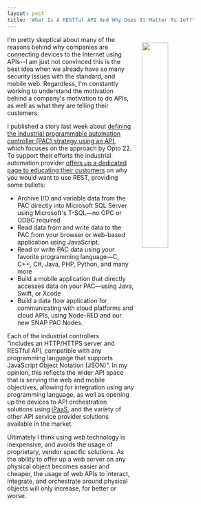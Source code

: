 ```yaml
---
layout: post
title: 'What Is A RESTful API And Why Does It Matter To IoT?'
---
```

<p><img style="padding: 15px;" src="https://s3.amazonaws.com/kinlane-productions/bw-icons/bw-internet-of-things.png" alt="" width="35%" align="right" /></p>
<p>I'm pretty skeptical about many of the reasons behind why companies are connecting devices to the Internet using APIs--I am just not convinced this is the best idea when we already have so many security issues with the standard, and mobile web. Regardless, I'm constantly working to understand the motivation behind a company's motivation to do APIs, as well as what they are telling their customers.&nbsp;</p>
<p>I published a story last week about&nbsp;<a href="http://apievangelist.com/2016/08/16/defining-the-industrial-programmable-automation-controller-pac-strategy-using-an-api/">defining the industrial programmable automation controller (PAC) strategy using an API</a>, which focuses on the approach by Opto 22. To support their efforts the industrial automation provider <a href="http://info.opto22.com/snap-pac-rest-api-thank-you">offers up a dedicated page to educating their customers</a> on why you would want to use REST, providing some bullets:</p>
<ul>
<li><span class="hs_cos_wrapper hs_cos_wrapper_widget_container hs_cos_wrapper_type_widget_container"><span id="hs_cos_wrapper_module_139532470882380" class="hs_cos_wrapper hs_cos_wrapper_widget_container hs_cos_wrapper_type_widget_container">Archive</span>&nbsp;I/O and variable data from the PAC directly into Microsoft SQL Serve<span id="hs_cos_wrapper_module_139532470882380" class="hs_cos_wrapper hs_cos_wrapper_widget_container hs_cos_wrapper_type_widget_container">r u</span><span>sing</span>&nbsp;Microsoft's T-SQL&mdash;no OPC or ODBC required</span></li>
<li><span class="hs_cos_wrapper hs_cos_wrapper_widget_container hs_cos_wrapper_type_widget_container"><span id="hs_cos_wrapper_module_139532470882380" class="hs_cos_wrapper hs_cos_wrapper_widget_container hs_cos_wrapper_type_widget_container">Read data from and write</span>&nbsp;data to the PAC&nbsp;<span id="hs_cos_wrapper_module_139532470882380" class="hs_cos_wrapper hs_cos_wrapper_widget_container hs_cos_wrapper_type_widget_container">from</span>&nbsp;your browser or web-based application using&nbsp;JavaScript.</span></li>
<li><span class="hs_cos_wrapper hs_cos_wrapper_widget_container hs_cos_wrapper_type_widget_container">Read or write PAC data using your favorite programming language<span id="hs_cos_wrapper_module_139532470882380" class="hs_cos_wrapper hs_cos_wrapper_widget_container hs_cos_wrapper_type_widget_container">&mdash;</span>C, C++, C#, Java, PHP, Python, and many more</span></li>
<li>Build a mobile application that directly accesses data on your PAC<span>&mdash;usin<span id="hs_cos_wrapper_module_139532470882380" class="hs_cos_wrapper hs_cos_wrapper_widget_container hs_cos_wrapper_type_widget_container">g J</span></span>ava, Swift, or Xcode&nbsp;</li>
<li>Build a data flow application for communicating with cloud platforms and cloud APIs, using Node-RED and our new SNAP PAC Nodes.</li>
</ul>
<p>Each of the industrial controllers "includes&nbsp;an HTTP/HTTPS server and RESTful API, compatible with any programming language that supports JavaScript Object Notation (JSON)". In my opinion, this reflects the wider API space that is serving the web and mobile objectives, allowing for integration using any programming language, as well as opening up the devices to API orchestration solutions using <a href="http://ipaas.apievangelist.com">iPaaS</a>, and the variety of other API service provider solutions available in the market.</p>
<p>Ultimately I think using web technology is inexpensive, and avoids the usage of proprietary, vendor specific solutions. As the ability to offer up a web server on any physical object becomes easier and cheaper, the usage of web APIs to interact, integrate, and orchestrate around physical objects will only increase, for better or worse.</p>